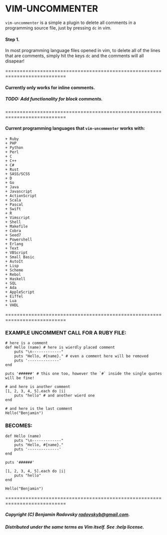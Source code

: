 # VIM-UNCOMMENTER

`vim-uncommenter` is a simple a plugin to delete all comments in a programming source file, just by pressing `dc` in vim.

#### Step 1.
In most programming language files opened in vim, to delete all of the lines that are comments, simply hit the keys ``dc`` and the comments will all disapear!

===========================================================================

#### Currently only works for inline comments.
##### TODO: Add functionality for block comments.

===========================================================================

#### Current programming languages that `vim-uncommenter` works with:
	+ Ruby
	+ PHP
	+ Python
	+ Perl
	+ C
	+ C++
	+ C#
	+ Rust
	+ SASS/SCSS
	+ D
	+ Go
	+ Java
	+ Javascript
	+ ActionScript
	+ Scala
	+ Pascal
	+ Swift
	+ R
	+ Vimscript
	+ Shell
	+ Makefile
	+ Cobra
	+ Seed7
	+ Powershell
	+ Erlang
	+ Text
	+ VBScript
	+ Small Basic
	+ AutoIt
	+ Lisp
	+ Scheme
	+ Rebol
	+ Haskell
	+ SQL
	+ Ada
	+ AppleScript
	+ Eiffel
	+ Lua
	+ VHDL

===========================================================================

### EXAMPLE UNCOMMENT CALL FOR A RUBY FILE:

```
# here is a comment
def Hello (name) # here is wierdly placed comment
	puts "\n-------------"
	puts "Hello, #{name}." # even a comment here will be removed
	puts '--------------'
end

puts '######' # this one too, however the `#` inside the single quotes will be fine!

# and here is another comment
[1, 2, 3, 4, 5].each do |i| 
	puts "hello" # and another wierd one
end

# and here is the last comment
Hello("Benjamin")
```


### BECOMES:

```
def Hello (name)
	puts "\n-------------"
	puts "Hello, #{name}."
	puts '--------------'
end

puts '######'

[1, 2, 3, 4, 5].each do |i| 
	puts "hello"
end

Hello("Benjamin")
```

===========================================================================

##### Copyright (C) Benjamin Radovsky <radovskyb@gmail.com>.
##### Distributed under the same terms as Vim itself. See :help license.
